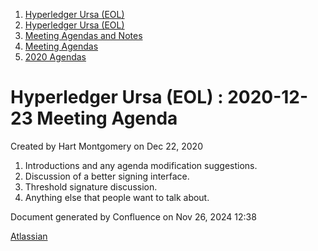 1. [Hyperledger Ursa (EOL)](index.html)
2. [Hyperledger Ursa (EOL)](19595269.html)
3. [Meeting Agendas and Notes](Meeting-Agendas-and-Notes_19603313.html)
4. [Meeting Agendas](Meeting-Agendas_19603319.html)
5. [2020 Agendas](2020-Agendas_19611908.html)

# Hyperledger Ursa (EOL) : 2020-12-23 Meeting Agenda

Created by Hart Montgomery on Dec 22, 2020

1. Introductions and any agenda modification suggestions.
2. Discussion of a better signing interface.
3. Threshold signature discussion.
4. Anything else that people want to talk about.

Document generated by Confluence on Nov 26, 2024 12:38

[Atlassian](http://www.atlassian.com/)
